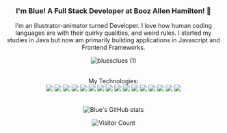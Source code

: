 <div  style="text-align: center;">

### I'm Blue! A Full Stack Developer at Booz Allen Hamilton! 🐌

<p> I'm an illustrator-animator turned Developer.  I love how human coding languages are with their quirky qualities, and weird rules. I started my studies in Java but now am primarily building applications in Javascript and Frontend Frameworks.</p>

![bluesclues (1)](https://user-images.githubusercontent.com/99623860/198817124-fae35bfd-b5cc-4aa0-b845-457db62c5943.png)

  </br>
My Technologies: 
</br>
<img src='https://img.shields.io/badge/JavaScript-323330?style=for-the-badge&logo=javascript&logoColor=F7DF1E'/>
<img src='https://img.shields.io/badge/React-20232A?style=for-the-badge&logo=react&logoColor=61DAFB'/>
<img src='https://img.shields.io/badge/React_Router-CA4245?style=for-the-badge&logo=react-router&logoColor=white'/>
<img src='https://img.shields.io/badge/Apollo%20GraphQL-311C87?&style=for-the-badge&logo=Apollo%20GraphQL&logoColor=white' />
<img src='https://img.shields.io/badge/GraphQl-E10098?style=for-the-badge&logo=graphql&logoColor=white'/>
<img src='https://img.shields.io/badge/circleci-343434?style=for-the-badge&logo=circleci&logoColor=white'/>
<img src='https://img.shields.io/badge/Cypress-17202C?style=for-the-badge&logo=cypress&logoColor=white'/>
<img src='https://img.shields.io/badge/Figma-F24E1E?style=for-the-badge&logo=figma&logoColor=white'/>
<img src='https://img.shields.io/badge/HTML5-E34F26?style=for-the-badge&logo=html5&logoColor=white'/>
<img src='https://img.shields.io/badge/CSS3-1572B6?style=for-the-badge&logo=css3&logoColor=white'/>
<img src='https://img.shields.io/badge/Sass-CC6699?style=for-the-badge&logo=sass&logoColor=white'/>
<img src='https://img.shields.io/badge/npm-CB3837?style=for-the-badge&logo=npm&logoColor=white'/>
<img src='https://img.shields.io/badge/Miro-F7C922?style=for-the-badge&logo=Miro&logoColor=050036'/>
<img src='https://img.shields.io/badge/Postman-FF6C37?style=for-the-badge&logo=Postman&logoColor=white'/>
<img src='https://img.shields.io/badge/Heroku-430098?style=for-the-badge&logo=heroku&logoColor=white'/>
<img src='https://img.shields.io/badge/GitHub-100000?style=for-the-badge&logo=github&logoColor=white'/>
</br>
</br>

![Blue's GitHub stats](https://github-readme-stats.vercel.app/api?username=BlueNealis&show_icons=true&theme=tokyonight)

![Visitor Count](https://profile-counter.glitch.me/BlueNealis/count.svg)
</div>



